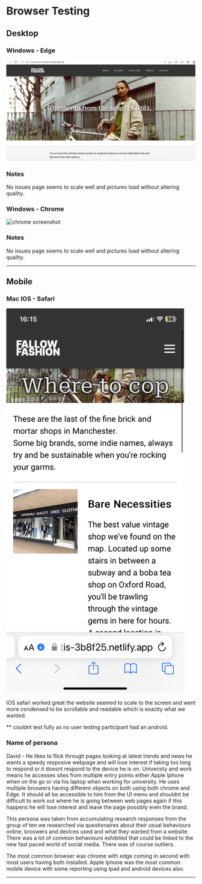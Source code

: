 # Browser Testing

<!-- edit as required -->

## Desktop

### Windows - Edge

<img src="sp5-media/Website on edge .jpg" alt="edge screenshot" width="1000">

### Notes

No issues page seems to scale well and pictures load without altering quality. 

### Windows - Chrome

<img src="sp5-media/Wesbite chrome.jpg.jpg" alt="chrome screenshot" width="1000">

### Notes

No issues page seems to scale well and pictures load without altering quality. 

---

## Mobile

### Mac IOS - Safari

<img src="sp5-media/ios.png" alt="IOS screenshot" width="">

IOS safari worked great the website seemed to scale to the screen and went more condensed to be scrollable and readable which is exactly what we wanted. 

** couldnt test fully as no user testing participant had an android.

### Name of persona

David - He likes to flick through pages looking at latest trends and news he wants a speedy resposive webpage and will lose interest if taking too long to respond or it doesnt respond to the device he is on. Univeristy and work means he accesses sites from multiple entry points either Apple Iphone when on the go or via his laptop when working for university. He uses multiple broswers having different objects on both using both chrome and Edge.  It should all be accessible to him from the UI menu and shouldnt be difficult to work out where he is going between web pages again if this happens he will lose interest and leave the page possibly even the brand. 

This persona was taken from accumulating research responses from the group of ten we researched via questionaires about their usual behaviours online, broswers and devices used and what they wanted from a website. There was a lot of common behaviours exhibited that could be linked to the new fast paced world of social media. There was of course outliers.

The most common browser was chrome with edge coming in second with most users having both installed. Apple Iphone was the most common mobile device with some reporting using Ipad and android devices also. 

---
